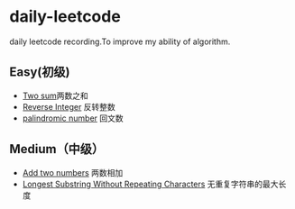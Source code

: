 # daily-leetcode

daily leetcode recording.To improve my ability of algorithm.

## Easy(初级)

* [Two sum](https://github.com/huangyuanzhen/daily-leetcode/issues/1)两数之和
* [Reverse Integer](https://github.com/huangyuanzhen/daily-leetcode/issues/4) 反转整数
* [palindromic number]() 回文数

## Medium（中级）

* [Add two numbers](https://github.com/huangyuanzhen/daily-leetcode/issues/2) 两数相加
* [Longest Substring Without Repeating Characters](https://github.com/huangyuanzhen/daily-leetcode/issues/3) 无重复字符串的最大长度
